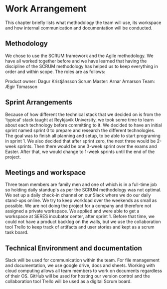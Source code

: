 # Work Arrangement

This chapter briefly lists what methodology the team will use, its workspace and how internal communication and documentation will be conducted.

## Methodology

We chose to use the SCRUM framework and the Agile methodology. We have all worked together before and we have learned that having the discipline of the SCRUM methodology has helped us to keep everything in order and within scope. The roles are as follows:

Product owner: Dagur Kristjánsson
Scrum Master: Arnar Arnarson
Team: Ægir Tómasson

## Sprint Arrangements

Because of how different the technical stack that we decided on is from the ‘typical’ stack taught at Reykjavik University, we took some time to learn about each technology before committing to it. We decided to have an initial sprint named sprint 0 to prepare and research the different technologies. The goal was to finish all planning and setup, to be able to start programing in sprint 1. We also decided that after sprint zero, the next three would be 2-week sprints. Then there would be one 3-week sprint over the exams and Easter. After that, we would change to 1-week sprints until the end of the project.

## Meetings and workspace

Three team members are family men and one of which is in a full-time job so holding daily standup's as per the SCRUM methodology was not optimal. We set up a daily check-in channel on our Slack where we do our daily stand-ups online. We try to keep workload over the weekends as small as possible. We are not doing the project for a company and therefore not assigned a private workspace. We applied and were able to get a workspace at SERES incubator center, after sprint 1. Before that time, we could not have a product backlog on the walls, but we use the collaboration tool Trello to keep track of artifacts and user stories and kept as a scrum task board.

## Technical Environment and documentation

Slack will be used for communication within the team. For file management and documentation, we use google drive, docs and sheets. Working with cloud computing allows all team members to work on documents regardless of their OS. GitHub will be used for hosting our version control and the collaboration tool Trello will be used as a digital Scrum board.
